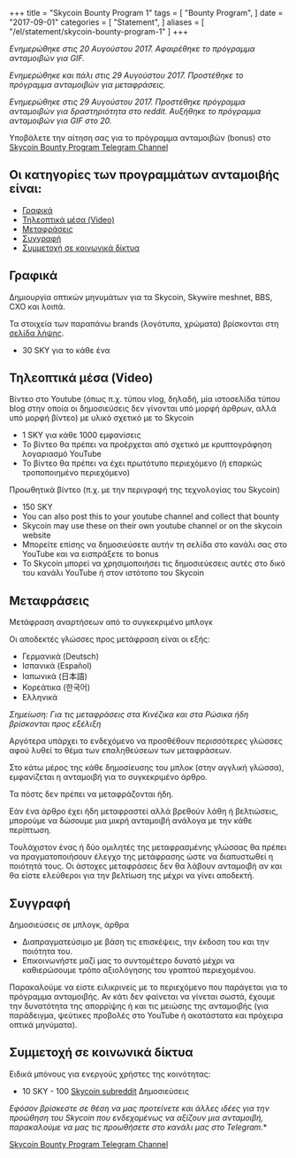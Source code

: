 +++
title = "Skycoin Bounty Program 1"
tags = [
    "Bounty Program",
]
date = "2017-09-01"
categories = [
    "Statement",
]
aliases = [
	"/el/statement/skycoin-bounty-program-1"
]
+++

*Ενημερώθηκε στις 20 Αυγούστου 2017. Αφαιρέθηκε το πρόγραμμα ανταμοιβών για GIF.*

*Ενημερώθηκε και πάλι στις 29 Αυγούστου 2017. Προστέθηκε το πρόγραμμα ανταμοιβών για μεταφράσεις.*

*Ενημερώθηκε στις 29 Αυγούστου 2017. Προστέθηκε πρόγραμμα ανταμοιβών για δραστηριότητα στο reddit. Αυξήθηκε το πρόγραμμα ανταμοιβών για GIF στο 20.*


Υποβάλετε την αίτηση σας για το πρόγραμμα ανταμοιβών (bonus) στο [Skycoin Bounty Program Telegram Channel](https://t.me/skycoinbounty)

## Οι κατηγορίες των προγραμμάτων ανταμοιβής είναι:

- [Γραφικά](#γραφικά)
- [Τηλεοπτικά μέσα \(Video\)](#τηλεοπτικά-μέσα-video)
- [Μεταφράσεις](#μεταφράσεις)
- [Συγγραφή](#συγγραφή)
- [Συμμετοχή σε κοινωνικά δίκτυα](#συμμετοχή-σε-κοινωνικά-δίκτυα)

## Γραφικά

Δημιουργία οπτικών μηνυμάτων για τα Skycoin, Skywire meshnet, BBS, CXO και λοιπά.

Τα στοιχεία των παραπάνω brands (λογότυπα, χρώματα) βρίσκονται στη [σελίδα λήψης](https://www.skycoin.net/downloads).

* 30 SKY για το κάθε ένα

## Τηλεοπτικά μέσα (Video)

Βίντεο στο Youtube (όπως π.χ. τύπου vlog, δηλαδή, μία ιστοσελίδα τύπου blog στην οποία οι δημοσιεύσεις δεν γίνονται υπό μορφή άρθρων, αλλά υπό μορφή βίντεο) με υλικό σχετικό με το Skycoin

* 1 SKY για κάθε 1000 εμφανίσεις
* Το βίντεο θα πρέπει να προέρχεται από σχετικό με κρυπτογράφηση λογαριασμό YouTube
* Το βίντεο θα πρέπει να έχει πρωτότυπο περιεχόμενο (ή επαρκώς τροποποιημένο περιεχόμενο)

Προωθητικά βίντεο (π.χ. με την περιγραφή της τεχνολογίας του Skycoin)

* 150 SKY
* You can also post this to your youtube channel and collect that bounty
* Skycoin may use these on their own youtube channel or on the skycoin website
* Μπορείτε επίσης να δημοσιεύσετε αυτήν τη σελίδα στο κανάλι σας στο YouTube και να εισπράξετε το bonus
* Το Skycoin μπορεί να χρησιμοποιήσει τις δημοσιεύεσεις αυτές στο δικό του κανάλι YouTube ή στον ιστότοπο του Skycoin

## Μεταφράσεις

Μετάφραση αναρτήσεων από το συγκεκριμένο μπλογκ

Οι αποδεκτές γλώσσες προς μετάφραση είναι οι εξής:

* Γερμανικά (Deutsch)
* Ισπανικά (Español)
* Ιαπωνικά (日本語)
* Κορεάτικα (한국어)
* Ελληνικά

*Σημείωση: Για τις μεταφράσεις στα Κινέζικα και στα Ρώσικα ήδη βρίσκονται προς εξέλιξη*

Αργότερα υπάρχει το ενδεχόμενο να προσθέθουν περισσότερες γλώσσες αφού λυθεί το θέμα των επαληθεύσεων των μεταφράσεων.

Στο κάτω μέρος της κάθε δημοσίευσης του μπλοκ (στην αγγλική γλώσσα), εμφανίζεται η ανταμοιβή για το συγκεκριμένο άρθρο.

Τα πόστς δεν πρέπει να μεταφράζονται ήδη.

Εάν ένα άρθρο έχει ήδη μεταφραστεί αλλά βρεθούν λάθη ή βελτιώσεις, μπορούμε να δώσουμε μια μικρή ανταμοιβή ανάλογα με την κάθε περίπτωση.

Τουλάχιστον ένας ή δύο ομιλητές της μεταφρασμένης γλώσσας θα πρέπει να πραγματοποιήσουν έλεγχο της μετάφρασης ώστε να διαπυστωθεί η ποιότητά τους.
Οι άστοχες μεταφράσεις δεν θα λάβουν ανταμοιβή αν και θα είστε ελεύθεροι για την βελτίωση της μέχρι να γίνει αποδεκτή.

## Συγγραφή

Δημοσιεύσεις σε μπλογκ, άρθρα

* Διαπραγματεύσιμο με βάση τις επισκέψεις, την έκδοση του και την ποιότητα του.
* Επικοινωνήστε μαζί μας το συντομέτερο δυνατό μέχρι να καθιερώσουμε τρόπο αξιολόγησης του γραπτού περιεχομένου.

Παρακαλούμε να είστε ειλικρινείς με το περιεχόμενο που παράγεται για το πρόγραμμα ανταμοιβής.
Αν κάτι δεν φαίνεται να γίνεται σωστά, έχουμε την δυνατότητα της απορρίψης ή και τις μειώσης της ανταμοιβής (για παράδειγμα, ψεύτικες προβολές στο YouTube ή ακατάστατα και πρόχειρα οπτικά μηνύματα).

## Συμμετοχή σε κοινωνικά δίκτυα

Ειδικά μπόνους για ενεργούς χρήστες της κοινότητας:

* 10 SKY - 100 [Skycoin subreddit](https://reddit.com/r/skycoinproject) Δημοσιεύσεις

*Εφόσον βρίσκεστε σε θέση να μας προτείνετε και άλλες ιδέες για την προώθηση του Skycoin που ενδεχομένως να αξίζουν μια ανταμοιβή, παρακαλούμε να μας τις προωθήσετε στο κανάλι μας στο Telegram*.*


[Skycoin Bounty Program Telegram Channel](https://t.me/skycoinbounty)
